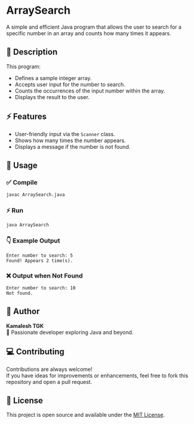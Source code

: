 # ArraySearch

A simple and efficient Java program that allows the user to search for a specific number in an array and counts how many times it appears.

## 📝 Description
This program:
- Defines a sample integer array.
- Accepts user input for the number to search.
- Counts the occurrences of the input number within the array.
- Displays the result to the user.

## ⚡ Features
- User-friendly input via the `Scanner` class.
- Shows how many times the number appears.
- Displays a message if the number is not found.

## 🚀 Usage

### ✅ Compile
```bash
javac ArraySearch.java
```

### ⚡ Run
```bash
java ArraySearch
```

### 👇 Example Output
```
Enter number to search: 5
Found! Appears 2 time(s).
```

### ❌ Output when Not Found
```
Enter number to search: 10
Not found.
```

## 👥 Author
**Kamalesh TGK**  
👋 Passionate developer exploring Java and beyond.

## 💻 Contributing
Contributions are always welcome!  
If you have ideas for improvements or enhancements, feel free to fork this repository and open a pull request.

## 📜 License
This project is open source and available under the [MIT License](LICENSE).
